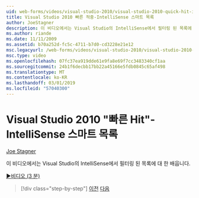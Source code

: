 ```yaml
---
uid: web-forms/videos/visual-studio-2010/visual-studio-2010-quick-hit-intellisense-smart-lists
title: Visual Studio 2010 빠른 적중-IntelliSense 스마트 목록
author: JoeStagner
description: 이 비디오에서는 Visual Studio의 IntelliSense에서 필터링 된 목록에 대 한 배웁니다.
ms.author: riande
ms.date: 11/11/2009
ms.assetid: b70a252d-fc5c-4711-b7d0-cd3228e21e12
msc.legacyurl: /web-forms/videos/visual-studio-2010/visual-studio-2010-quick-hit-intellisense-smart-lists
msc.type: video
ms.openlocfilehash: 07fc37ea919dde61e9fa8e69f7cc3483340cf1aa
ms.sourcegitcommit: 24b1f6decbb17bb22a45166e5fdb0845c65af498
ms.translationtype: MT
ms.contentlocale: ko-KR
ms.lasthandoff: 03/01/2019
ms.locfileid: "57040300"
---
```

<a name="visual-studio-2010-quick-hit---intellisense-smart-lists"></a>Visual Studio 2010 "빠른 Hit"-IntelliSense 스마트 목록
====================
[Joe Stagner](https://github.com/JoeStagner)

이 비디오에서는 Visual Studio의 IntelliSense에서 필터링 된 목록에 대 한 배웁니다.

[&#9654;비디오 (3 분)](https://channel9.msdn.com/Blogs/ASP-NET-Site-Videos/visual-studio-2010-quick-hit-intellisense-smart-lists)

> [!div class="step-by-step"]
> [이전](visual-studio-2010-quick-hit-code-search-view-hierarchy.md)
> [다음](visual-studio-2010-quick-hit-multi-monitor-support.md)
